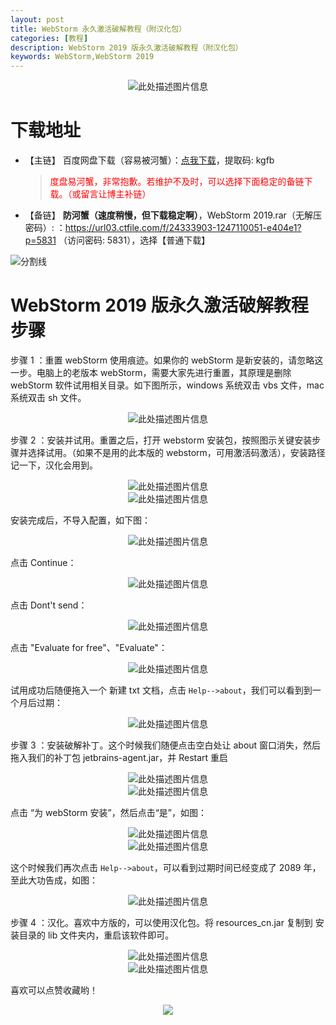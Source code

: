 ```yaml
---
layout: post
title: WebStorm 永久激活破解教程（附汉化包）
categories: [教程]
description: WebStorm 2019 版永久激活破解教程（附汉化包）
keywords: WebStorm,WebStorm 2019
---
```


<div align="center"><img src="https://qweree.cn/wp-content/uploads/2024/05/image-1716009106293.png" alt="此处描述图片信息"></div>

# 下载地址

- 【主链】 百度网盘下载（容易被河蟹）：[点我下载](https://pan.baidu.com/s/1qZRtufNxueSwGGkzsLIB5A?pwd=kgfb)，提取码: kgfb

  > <p style="color:red" >度盘易河蟹，非常抱歉。若维护不及时，可以选择下面稳定的备链下载。（或留言让博主补链）</p>

- 【备链】 **防河蟹（速度稍慢，但下载稳定啊）**，WebStorm 2019.rar（无解压密码）: ：<https://url03.ctfile.com/f/24333903-1247110051-e404e1?p=5831> （访问密码: 5831），选择【普通下载】

![分割线](https://pic.imgdb.cn/item/6612476468eb935713c85291.gif)

# WebStorm 2019 版永久激活破解教程步骤

步骤 1 ：重置 webStorm 使用痕迹。如果你的 webStorm 是新安装的，请忽略这一步。电脑上的老版本 webStorm，需要大家先进行重置，其原理是删除 webStorm 软件试用相关目录。如下图所示，windows 系统双击 vbs 文件，mac 系统双击 sh 文件。

<div align="center"><img src="https://qweree.cn/wp-content/uploads/2024/05/image-1716009872562.png" alt="此处描述图片信息"></div>

步骤 2 ：安装并试用。重置之后，打开 webstorm 安装包，按照图示关键安装步骤并选择试用。（如果不是用的此本版的 webstorm，可用激活码激活），安装路径记一下，汉化会用到。

<div align="center"><img src="https://qweree.cn/wp-content/uploads/2024/05/image-1716008122276.png" alt="此处描述图片信息"></div>

<div align="center"><img src="https://qweree.cn/wp-content/uploads/2024/05/image-1716008235078.png" alt="此处描述图片信息"></div>

安装完成后，不导入配置，如下图：

<div align="center"><img src="https://qweree.cn/wp-content/uploads/2024/05/image-1716008421252.png" alt="此处描述图片信息"></div>

点击 Continue：

<div align="center"><img src="https://qweree.cn/wp-content/uploads/2024/05/image-1716008483210.png" alt="此处描述图片信息"></div>

点击 Dont't send：

<div align="center"><img src="https://qweree.cn/wp-content/uploads/2024/05/image-1716008522562.png" alt="此处描述图片信息"></div>

点击 "Evaluate for free"、"Evaluate"：

<div align="center"><img src="https://qweree.cn/wp-content/uploads/2024/05/image-1716008617963.png" alt="此处描述图片信息"></div>

试用成功后随便拖入一个 新建 txt 文档，点击 `Help-->about`，我们可以看到到一个月后过期：

<div align="center"><img src="https://qweree.cn/wp-content/uploads/2024/05/image-1716008752789.png" alt="此处描述图片信息"></div>

步骤 3 ：安装破解补丁。这个时候我们随便点击空白处让 about 窗口消失，然后拖入我们的补丁包 jetbrains-agent.jar，并 Restart 重启

<div align="center"><img src="https://qweree.cn/wp-content/uploads/2024/05/image-1716008825155.png" alt="此处描述图片信息"></div>

<div align="center"><img src="https://qweree.cn/wp-content/uploads/2024/05/image-1716008880922.png" alt="此处描述图片信息"></div>

点击 “为 webStorm 安装”，然后点击“是”，如图：

<div align="center"><img src="https://qweree.cn/wp-content/uploads/2024/05/image-1716008976882.png" alt="此处描述图片信息"></div>

<div align="center"><img src="https://qweree.cn/wp-content/uploads/2024/05/image-1716009016318.png" alt="此处描述图片信息"></div>

这个时候我们再次点击 `Help-->about`，可以看到过期时间已经变成了 2089 年，至此大功告成，如图：

<div align="center"><img src="https://qweree.cn/wp-content/uploads/2024/05/image-1716009106293.png" alt="此处描述图片信息"></div>

步骤 4 ：汉化。喜欢中方版的，可以使用汉化包。将 resources_cn.jar 复制到 安装目录的 lib 文件夹内，重启该软件即可。

<div align="center"><img src="https://qweree.cn/wp-content/uploads/2024/05/image-1716009283447.png" alt="此处描述图片信息"></div>

<div align="center"><img src="https://qweree.cn/wp-content/uploads/2024/05/image-1716009376067.png" alt="此处描述图片信息"></div>

喜欢可以点赞收藏哟！

<div align="center"><img src="https://pic.imgdb.cn/item/661a35e868eb93571333b3c3.gif"/></div>
